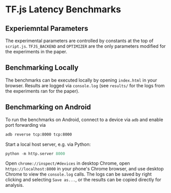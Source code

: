 # TF.js Latency Benchmarks

## Experiemntal Parameters

The experimental parameters are controlled by constants at the top of
`script.js`. `TFJS_BACKEND` and `OPTIMIZER` are the only parameters modified for
the experiments in the paper.

## Benchmarking Locally

The benchmarks can be executed locally by opening `index.html` in your browser.
Results are logged via `console.log` (see `results/` for the logs from the
experiments ran for the paper).

## Benchmarking on Android

To run the benchmarks on Android, connect to a device via `adb` and enable port
forwarding via

```sh
adb reverse tcp:8000 tcp:8000
```

Start a local host server, e.g. via Python:

```python
python -m http.server 8000
```

Open `chrome://inspect/#devices` in desktop Chrome, open
`https://localhost:8000` in your phone's Chrome browser, and use desktop Chrome
to view the `console.log` calls. The logs can be saved by right clicking and
selecting `Save as...`, or the results can be copied directly for analysis.

